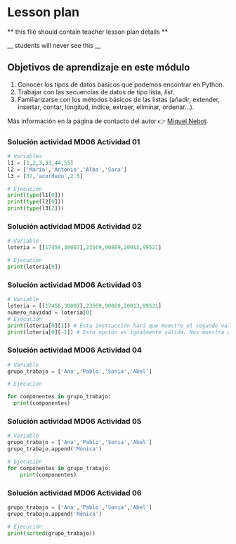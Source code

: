 # Lesson plan
  
  ** this file should contain teacher lesson plan details ** 

  __ students will never see this __

  ## Objetivos de aprendizaje en este módulo
  1. Conocer los tipos de datos básicos que podemos encontrar en Python.
  2. Trabajar con las secuencias de datos de tipo lista, _list_.
  3. Familiarizarse con los métodos básicos de las listas (añadir, extender, insertar, contar, longitud, índice, extraer, eliminar, ordenar...).


  Más información en la página de contacto del autor 👉 [Miquel Nebot](https://miquelnebot.es).

### Solución actividad MD06 Actividad 01
````Python
# Variables
l1 = [1,2,3,33,44,55]
l2 = ['María','Antonio','Alba','Sara']
l3 = [37,'acordeón',2.5]

# Ejecución
print(type(l1[0]))
print(type(l2[0]))
print(type(l3[2]))
````
### Solución actividad MD06 Actividad 02
````Python
# Variable
loteria = [[17456,30007],23569,90869,20013,99521]

# Ejecución
print(loteria[0])
````

### Solución actividad MD06 Actividad 03
````Python
# Variable
loteria = [[17456,30007],23569,90869,20013,99521]
numero_navidad = loteria[0]
# Ejecución
print(loteria[0][1]) # Esta instrucción hará que muestre el segundo valor del primer elemento de la enumeración. Recuerda que siempre se empieza a contar desde el valor "0".
print(loteria[0][-1]) # Esta opción es igualmente válida. Nos muestra el último valor de la cadena establecida. Lo verán en el siguiente ejemplo propuesto.
````

### Solución actividad MD06 Actividad 04
````Python
# Variable
grupo_trabajo = ['Ana','Pablo','Sonia','Abel']

# Ejecución

for componentes in grupo_trabajo:
  print(componentes)
````

### Solución actividad MD06 Actividad 05
````Python
# Variable
grupo_trabajo = ['Ana','Pablo','Sonia','Abel']
grupo_trabajo.append('Mónica')

# Ejecución
for componentes in grupo_trabajo:
    print(componentes)
````

### Solución actividad MD06 Actividad 06
````Python
grupo_trabajo = ['Ana','Pablo','Sonia','Abel']
grupo_trabajo.append('Mónica')

# Ejecución
print(sorted(grupo_trabajo))
````
